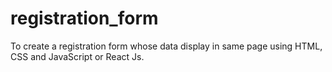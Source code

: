 # registration_form
To create a registration form whose data display in same page using HTML, CSS and JavaScript or React Js.
